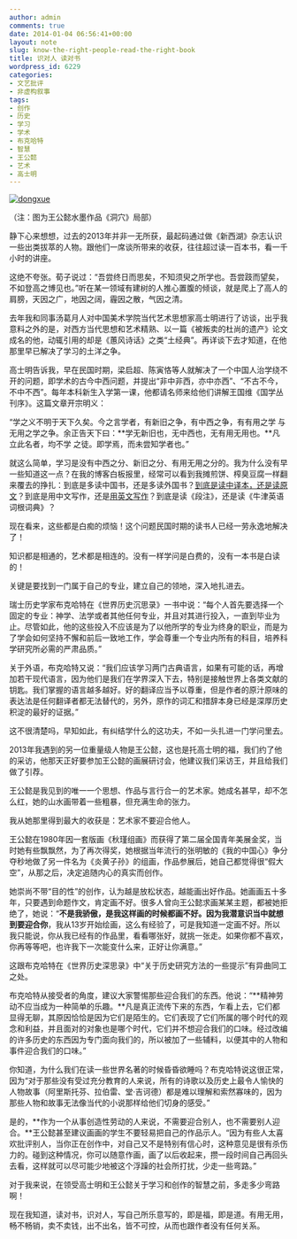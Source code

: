 ```yaml
---
author: admin
comments: true
date: 2014-01-04 06:56:41+00:00
layout: note
slug: know-the-right-people-read-the-right-book
title: 识对人 读对书
wordpress_id: 6229
categories:
- 文艺批评
- 非虚构叙事
tags:
- 创作
- 历史
- 学习
- 学术
- 布克哈特
- 智慧
- 王公懿
- 艺术
- 高士明
---
```


[![dongxue](http://www.baibanbao.net/wp-content/uploads/2014/01/dongxue-300x160.jpg)](http://www.baibanbao.net/wp-content/uploads/2014/01/dongxue.jpg)

（注：图为王公懿水墨作品《洞穴》局部）

静下心来想想，过去的2013年并非一无所获，最起码通过做《新西湖》杂志认识一些出类拔萃的人物。跟他们一席谈所带来的收获，往往超过读一百本书，看一千小时的讲座。

这绝不夸张。荀子说过：“吾尝终日而思矣，不知须臾之所学也。吾尝跂而望矣，不如登高之博见也。”听在某一领域有建树的人推心置腹的倾谈，就是爬上了高人的肩膀，天因之广，地因之阔，霾因之散，气因之清。

去年我和同事汤葛月人对中国美术学院当代艺术思想家高士明进行了访谈，出乎我意料之外的是，对西方当代思想和艺术精熟、以一篇《被叛卖的杜尚的遗产》论文成名的他，动辄引用的却是《蕙风诗话》之类“土经典”。再详谈下去才知道，在他那里早已解决了学习的土洋之争。

高士明告诉我，早在民国时期，梁启超、陈寅恪等人就解决了一个中国人治学绕不开的问题，即学术的古今中西问题，并提出“非中非西，亦中亦西”、“不古不今，不中不西”。每年本科新生入学第一课，他都请名师来给他们讲解王国维《国学丛刊序》。这篇文章开宗明义：

“学之义不明于天下久矣。今之言学者，有新旧之争，有中西之争，有有用之学 与无用之学之争。余正告天下曰：**学无新旧也，无中西也，无有用无用也。**凡立此名者，均不学 之徒。即学焉，而未尝知学者也。”

就这么简单，学习是没有中西之分、新旧之分、有用无用之分的。我为什么没有早一些知道这一点？在我的博客白板报里，经常可以看到我摊煎饼、榨臭豆腐一样翻来覆去的挣扎：到底是多读中国书，还是多读外国书？[到底是读中译本，还是读原文](http://www.baibanbao.net/creativewriting/2011/08/17/宁啃原版书，不读中译本/)？到底是用中文写作，还是[用英文写作](http://www.baibanbao.net/reader/2011/11/15/i-bought-these-books-to-train-myself-as-a-dog/)？到底是读《段注》，还是读《牛津英语词根词典》？

现在看来，这些都是白痴的烦恼！这个问题民国时期的读书人已经一劳永逸地解决了！

知识都是相通的，艺术都是相连的。没有一样学问是白费的，没有一本书是白读的！

关键是要找到一门属于自己的专业，建立自己的领地，深入地扎进去。

瑞士历史学家布克哈特在《世界历史沉思录》一书中说：“每个人首先要选择一个固定的专业：神学、法学或者其他任何专业，并且对其进行投入，一直到毕业为止。尽管如此，他的这些投入不应该是为了以他所学的专业为终身的职业，而是为了学会如何坚持不懈和前后一致地工作，学会尊重一个专业内所有的科目，培养科学研究所必需的严肃品质。”

关于外语，布克哈特又说：“我们应该学习两门古典语言，如果有可能的话，再增加若干现代语言，因为他们是我们在学界深入下去，特别是接触世界上各类文献的钥匙。我们掌握的语言越多越好。好的翻译应当予以尊重，但是作者的原汁原味的表达法是任何翻译者都无法替代的，另外，原作的词汇和措辞本身已经是深厚历史积淀的最好的证据。”

这不很清楚吗，早知如此，有纠结学什么的这功夫，不如一头扎进一门学问里去。

2013年我遇到的另一位重量级人物是王公懿，这也是托高士明的福，我们约了他的采访，他那天正好要参加王公懿的画展研讨会，他建议我们采访王，并且给我们做了引荐。

王公懿是我见到的唯一一个思想、作品与言行合一的艺术家。她成名甚早，却不怎么红，她的山水画带着一些粗暴，但充满生命的张力。

我从她那里得到最大的收获是：艺术家不要迎合他人。

王公懿在1980年因一套版画《秋瑾组画》而获得了第二届全国青年美展金奖，当时她有些飘飘然，为了再次得奖，她根据当年流行的张明敏的《我的中国心》争分夺秒地做了另一件名为《炎黄子孙》的组画，作品参展后，她自己都觉得很“假大空”，从那之后，决定追随内心的真实而创作。

她崇尚不带“目的性”的创作，认为越是放松状态，越能画出好作品。她画画五十多年，只要遇到命题作文，肯定画不好。很多人曾向王公懿求画某某主题，都被她拒绝了，她说：“**不是我骄傲，是我这样画的时候都画不好。因为我潜意识当中就想到要迎合你**，我从13岁开始绘画，这么有经验了，可是我知道一定画不好。所以我只能说，你从我已经有的作品里，看看哪张好，就挑一张走。如果你都不喜欢，你再等等吧，也许我下一次能变什么来，正好让你满意。”

这跟布克哈特在《世界历史深思录》中“关于历史研究方法的一些提示”有异曲同工之处。

布克哈特从接受者的角度，建议大家警惕那些迎合我们的东西。他说：“**精神劳动不应当成为一种简单的乐趣。**凡是真正流传下来的东西，乍看上去，它们都显得无聊，其原因恰恰是因为它们是陌生的。它们表现了它们所属的哪个时代的观念和利益，并且面对的对象也是哪个时代，它们并不想迎合我们的口味。经过改编的许多历史的东西因为专门面向我们的，所以被加了一些辅料，以便其中的人物和事件迎合我们的口味。”

你知道，为什么我们在读一些世界名著的时候昏昏欲睡吗？布克哈特说这很正常，因为“对于那些没有受过充分教育的人来说，所有的诗歌以及历史上最令人愉快的人物故事（阿里斯托芬、拉伯雷、堂·吉诃德）都是难以理解和索然寡味的，因为那些人物和故事无法像当代的小说那样给他们切身的感受。”

是的，**作为一个从事创造性劳动的人来说，不需要迎合别人，也不需要别人迎合。**王公懿甚至建议画画的学生不要轻易把自己的作品示人。“因为有些人太喜欢批评别人，当你正在创作中，对自己又不是特别有信心时，这种意见是很有杀伤力的。碰到这种情况，你可以随意作画，画了以后收起来，攒一段时间自己再回头去看，这样就可以尽可能少地被这个浮躁的社会所打扰，少走一些弯路。”

对于我来说，在领受高士明和王公懿关于学习和创作的智慧之前，多走多少弯路啊！

现在我知道，读对书，识对人，写自己所乐意写的，即是福，即是道。有用无用，畅不畅销，卖不卖钱，出不出名，皆不可控，从而也跟作者没有任何关系。


